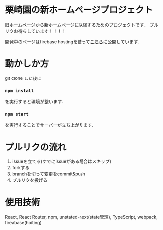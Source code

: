 # 栗崎園の新ホームページプロジェクト
[旧ホームページ](http://www.kurisakien.com)から新ホームページに以降するためのプロジェクトです．
プルリクお待ちしています！！！！

開発中のページはfirebase hostingを使って[こちら](https://kurisakienhomepage.firebaseapp.com/)に公開しています．

# 動かしか方
git clone した後に
### `npm install`
を実行すると環境が整います．
### `npm start`
を実行することでサーバーが立ち上がります．

# プルリクの流れ
1. issueを立てる(すでにissueがある場合はスキップ)
2. forkする
3. branchを切って変更をcommit&push
4. プルリクを投げる

# 使用技術
React, React Router, npm, unstated-next(state管理), TypeScript, webpack, fireabase(hoiting)

<!--
# Getting Started with Create React App

This project was bootstrapped with [Create React App](https://github.com/facebook/create-react-app).

## Available Scripts

### `npm test`

Launches the test runner in the interactive watch mode.\
See the section about [running tests](https://facebook.github.io/create-react-app/docs/running-tests) for more information.

### `npm run build`

Builds the app for production to the `build` folder.\
It correctly bundles React in production mode and optimizes the build for the best performance.

The build is minified and the filenames include the hashes.\
Your app is ready to be deployed!

See the section about [deployment](https://facebook.github.io/create-react-app/docs/deployment) for more information.

### `npm run eject`

**Note: this is a one-way operation. Once you `eject`, you can’t go back!**

If you aren’t satisfied with the build tool and configuration choices, you can `eject` at any time. This command will remove the single build dependency from your project.

Instead, it will copy all the configuration files and the transitive dependencies (webpack, Babel, ESLint, etc) right into your project so you have full control over them. All of the commands except `eject` will still work, but they will point to the copied scripts so you can tweak them. At this point you’re on your own.

You don’t have to ever use `eject`. The curated feature set is suitable for small and middle deployments, and you shouldn’t feel obligated to use this feature. However we understand that this tool wouldn’t be useful if you couldn’t customize it when you are ready for it.
-->